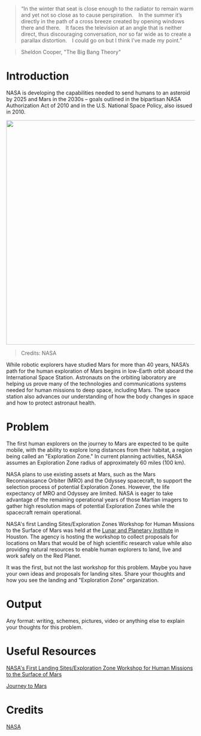 > “In the winter that seat is close enough to the radiator to remain warm and yet not so close as to cause perspiration. In the summer it’s directly in the path of a cross breeze created by opening windows there and there. It faces the television at an angle that is neither direct, thus discouraging conversation, nor so far wide as to create a parallax distortion. I could go on but I think I’ve made my point.”

> Sheldon Cooper, "The Big Bang Theory"

# Introduction

NASA is developing the capabilities needed to send humans to an asteroid by 2025 and Mars in the 2030s – goals outlined in the bipartisan NASA Authorization Act of 2010 and in the U.S. National Space Policy, also issued in 2010.

[<img src="http://www.nasa.gov/sites/default/files/thumbnails/image/journey_to_mars.jpeg"  width="600px" />](http://www.nasa.gov/sites/default/files/thumbnails/image/journey_to_mars.jpeg)
> Credits: NASA

While robotic explorers have studied Mars for more than 40 years, NASA’s path for the human exploration of Mars begins in low-Earth orbit aboard the International Space Station. Astronauts on the orbiting laboratory are helping us prove many of the technologies and communications systems needed for human missions to deep space, including Mars. The space station also advances our understanding of how the body changes in space and how to protect astronaut health.

# Problem

The first human explorers on the journey to Mars are expected to be quite mobile, with the ability to explore long distances from their habitat, a region being called an "Exploration Zone." In current planning activities, NASA assumes an Exploration Zone radius of approximately 60 miles (100 km).

NASA plans to use existing assets at Mars, such as the Mars Reconnaissance Orbiter (MRO) and the Odyssey spacecraft, to support the selection process of potential Exploration Zones. However, the life expectancy of MRO and Odyssey are limited. NASA is eager to take advantage of the remaining operational years of those Martian imagers to gather high resolution maps of potential Exploration Zones while the spacecraft remain operational.

NASA's first Landing Sites/Exploration Zones Workshop for Human Missions to the Surface of Mars was held at the [Lunar and Planetary Institute](http://www.lpi.usra.edu/) in Houston. The agency is hosting the workshop to collect proposals for locations on Mars that would be of high scientific research value while also providing natural resources to enable human explorers to land, live and work safely on the Red Planet.

It was the first, but not the last workshop for this problem. Maybe you have your own ideas and proposals for landing sites.
Share your thoughts and how you see the landing and "Exploration Zone" organization.

# Output

Any format: writing, schemes, pictures, video or anything else to explain your thoughts for this problem.

# Useful Resources

[NASA's First Landing Sites/Exploration Zone
Workshop for Human Missions to the Surface of Mars](http://mars.nasa.gov/multimedia/webcasts/human-landing-site-selection-workshops/)

[Journey to Mars](http://www.nasa.gov/topics/journeytomars/index.html)


# Credits

[NASA](http://mars.nasa.gov/)
